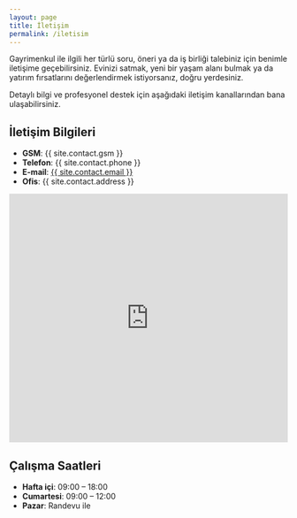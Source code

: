```yaml
---
layout: page
title: İletişim
permalink: /iletisim
---
```


Gayrimenkul ile ilgili her türlü soru, öneri ya da iş birliği talebiniz için benimle iletişime geçebilirsiniz.
Evinizi satmak, yeni bir yaşam alanı bulmak ya da yatırım fırsatlarını değerlendirmek istiyorsanız, doğru yerdesiniz.

Detaylı bilgi ve profesyonel destek için aşağıdaki iletişim kanallarından bana ulaşabilirsiniz.

## İletişim Bilgileri

- **GSM**: {{ site.contact.gsm }}
- **Telefon**: {{ site.contact.phone }}
- **E-mail**: <a href="mailto:{{ site.contact.email }}">{{ site.contact.email }}</a>
- **Ofis**: {{ site.contact.address }}

<iframe src="https://www.google.com/maps/embed?pb=!1m16!1m12!1m3!1d936.2951509751748!2d28.980457940503513!3d41.05589700932986!2m3!1f0!2f0!3f0!3m2!1i1024!2i768!4f13.1!2m1!1zQ3VtaHVyaXlldCBNYWguIEfDtmtrdcWfYcSfxLEgU29rLiBCb21vbnRpIExpZmUgUmVzaWRlbmNlIE5vOjE3L0IgQm9tb250aS_FnmnFn2xpL8Swc3RhbmJ1bA!5e0!3m2!1str!2str!4v1757094082398!5m2!1str!2str" width="100%" height="450" style="border:0;" allowfullscreen="" loading="lazy" referrerpolicy="no-referrer-when-downgrade"></iframe>

## Çalışma Saatleri

- **Hafta içi**: 09:00 – 18:00
- **Cumartesi**: 09:00 – 12:00
- **Pazar**: Randevu ile